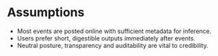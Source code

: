 # Assumptions
- Most events are posted online with sufficient metadata for inference.
- Users prefer short, digestible outputs immediately after events.
- Neutral posture, transparency and auditability are vital to credibility.
